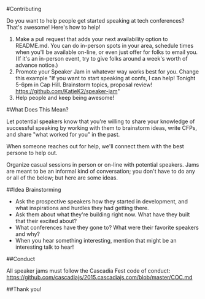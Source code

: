 #Contributing

Do you want to help people get started speaking at tech conferences? That's awesome! Here's how to help!

1. Make a pull request that adds your next availability option to README.md. You can do in-person spots in your area, schedule times when you'll be available on-line, or even just offer for folks to email you. (If it's an in-person event, try to give folks around a week's worth of advance notice.)
1. Promote your Speaker Jam in whatever way works best for you. Change this example "If you want to start speaking at confs, I can help! Tonight 5-6pm in Cap Hill. Brainstorm topics, proposal review! https://github.com/KatieK2/speaker-jam"
1. Help people and keep being awesome!

#What Does This Mean?

Let potential speakers know that you're willing to share your knowledge of successful speaking by working with them to brainstorm ideas, write CFPs, and share "what worked for you" in the past. 

When someone reaches out for help, we'll connect them with the best persone to help out.

Organize casual sessions in person or on-line with potential speakers. Jams are meant to be an informal kind of conversation; you don't have to do any or all of the below; but here are some ideas. 

##Idea Brainstorming

* Ask the prospective speakers how they started in development, and what inspirations and hurdles they had getting there.
* Ask them about what they're building right now. What have they built that their excited about?
* What conferences have they gone to? What were their favorite speakers and why?
* When you hear something interesting, mention that might be an interesting talk to hear!

##Conduct

All speaker jams must follow the Cascadia Fest code of conduct: https://github.com/cascadiajs/2015.cascadiajs.com/blob/master/COC.md

##Thank you!

